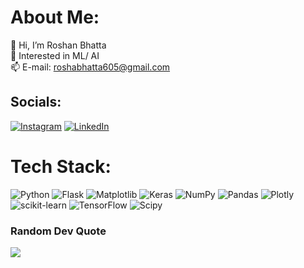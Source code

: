#  About Me:
👋 Hi, I’m Roshan Bhatta<br>👀 Interested in ML/ AI<br>📫 E-mail: roshabhatta605@gmail.com<br>

##  Socials:
[![Instagram](https://img.shields.io/badge/Instagram-%23E4405F.svg?logo=Instagram&logoColor=white)](https://instagram.com/roshanbhatta506) [![LinkedIn](https://img.shields.io/badge/LinkedIn-%230077B5.svg?logo=linkedin&logoColor=white)](https://linkedin.com/in/roshan-bhatta-9167772a8) 

#  Tech Stack:
![Python](https://img.shields.io/badge/python-3670A0?style=for-the-badge&logo=python&logoColor=ffdd54) ![Flask](https://img.shields.io/badge/flask-%23000.svg?style=for-the-badge&logo=flask&logoColor=white) ![Matplotlib](https://img.shields.io/badge/Matplotlib-%23ffffff.svg?style=for-the-badge&logo=Matplotlib&logoColor=black) ![Keras](https://img.shields.io/badge/Keras-%23D00000.svg?style=for-the-badge&logo=Keras&logoColor=white) ![NumPy](https://img.shields.io/badge/numpy-%23013243.svg?style=for-the-badge&logo=numpy&logoColor=white) ![Pandas](https://img.shields.io/badge/pandas-%23150458.svg?style=for-the-badge&logo=pandas&logoColor=white) ![Plotly](https://img.shields.io/badge/Plotly-%233F4F75.svg?style=for-the-badge&logo=plotly&logoColor=white) ![scikit-learn](https://img.shields.io/badge/scikit--learn-%23F7931E.svg?style=for-the-badge&logo=scikit-learn&logoColor=white) ![TensorFlow](https://img.shields.io/badge/TensorFlow-%23FF6F00.svg?style=for-the-badge&logo=TensorFlow&logoColor=white) ![Scipy](https://img.shields.io/badge/SciPy-%230C55A5.svg?style=for-the-badge&logo=scipy&logoColor=%white)

###  Random Dev Quote
![](https://quotes-github-readme.vercel.app/api?type=horizontal&theme=tokyonight)




